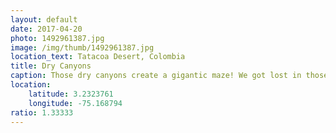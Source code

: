 ```yaml
---
layout: default
date: 2017-04-20
photo: 1492961387.jpg
image: /img/thumb/1492961387.jpg
location_text: Tatacoa Desert, Colombia
title: Dry Canyons
caption: Those dry canyons create a gigantic maze! We got lost in those hahaha!
location:
    latitude: 3.2323761
    longitude: -75.168794
ratio: 1.33333
---
```

